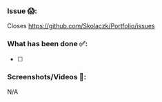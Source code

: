### Issue 😱:

Closes https://github.com/Skolaczk/Portfolio/issues

### What has been done ✅:

- [ ]

### Screenshots/Videos 🎥:

N/A
